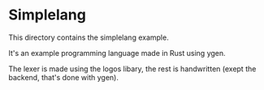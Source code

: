 # Simplelang

This directory contains the simplelang example.

It's an example programming language made in Rust using ygen.

The lexer is made using the logos libary, the rest is handwritten (exept the backend, that's done with ygen).